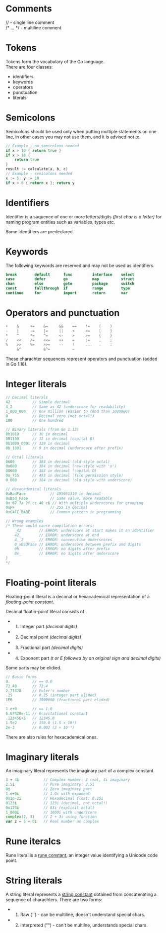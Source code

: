 # Comments
// - single line comment <br>
/* ... */ - multiline comment <br>

# Tokens
Tokens form the vocabulary of the Go language. <br>
There are four classes:
- identifiers
- keywords
- operators
- punctuation
- literals

# Semicolons
Semicolons should be used only when putting multiple statements on one line, in other cases you may not use them, and it is advised not to.
```go
// Example - no semicolons needed
if x > 10 { return true }
if x > 10 {
    return true
}
result := calculate(a, b, c)
// Example - semicolons needed
x := 5; y := 10
if x > 0 { return x }; return y
```

# Identifiers
Identifier is a saquence of one or more letters/digits *(first char is a letter)* for naming program entities such as variables, types etc.

Some identifiers are predeclared.

# Keywords
The following keywords are reserved and may not be used as identifiers.
```go
break        default      func         interface    select
case         defer        go           map          struct
chan         else         goto         package      switch
const        fallthrough  if           range        type
continue     for          import       return       var
```

# Operators and punctuation
```go
+    &     +=    &=     &&    ==    !=    (    )
-    |     -=    |=     ||    <     <=    [    ]
*    ^     *=    ^=     <-    >     >=    {    }
/    <<    /=    <<=    ++    =     :=    ,    ;
%    >>    %=    >>=    --    !     ...   .    :
     &^          &^=          ~
```
These charachter sequences represent operators and punctuation (added in Go 1.18).

# Integer literals
```go
// Decimal literals
42          // Simple decimal
4_2         // Same as 42 (underscore for readability)
1_000_000   // One million (easier to read than 1000000)
0           // Decimal zero (not octal!)
100         // One hundred

// Binary literals (from Go 1.13)
0b1010      // 10 in decimal
0B1100      // 12 in decimal (capital B)
0b1000_0001 // 129 in decimal
0b_1001     // 9 in decimal (underscore after prefix)

// Octal literals
0600        // 384 in decimal (old-style octal)
0o600       // 384 in decimal (new-style with 'o')
0O600       // 384 in decimal (capital O)
0o_755      // 493 in decimal (file permission style)
0_600       // 384 in decimal (old-style with underscore)

// Hexacademical literals
0xBadFace           // 195951310 in decimal
0xBad_Face          // Same value, more readable
0x_67_7a_2f_cc_40_c6 // With multiple underscores for grouping
0xFF                // 255 in decimal
0xCAFE_BABE         // Common pattern in programming

// Wrong examples
/* These would cause compilation errors:
    _42        // ERROR: underscore at start makes it an identifier
    42_        // ERROR: underscore at end
    4__2       // ERROR: consecutive underscores
    0_xBadFace // ERROR: underscore between prefix and digits
    0b         // ERROR: no digits after prefix
    0x_        // ERROR: no digits after underscore
}
*/
```

# Floating-point literals
Floating-point literal is a decimal or hexacademical representation of a *floating-point constant*.

Decimal floatin-point literal consists of:
- 1. Integer part *(decimal digits)*
- 2. Decimal point *(decimal digits)*
- 3. Fractional part *(decimal digits)*
- 4. Exponent part *(t or E followed by an original sign and decimal digits)*

Some parts may be elidied.
```go 
// Basic forms
0.          // == 0.0
72.40       // 72.4
2.71828     // Euler's number
.25         // 0.25 (integer part elided)
1E6         // 1000000 (fractional part elided)

1.e+0       // == 1.0
6.67428e-11 // Gravitational constant
.12345E+5   // 12345.0
1.5e2       // 150.0 (1.5 × 10²)
2e-3        // 0.002 (2 × 10⁻³)
```
There are also rules for hexacademical ones. 

# Imaginary literals
An imaginary literal represents the imaginary part of a complex constant. 
```go
3 + 4i           // Complex number: 3 real, 4i imaginary
2.5i             // Pure imaginary: 2.5i
0i               // Zero imaginary part
1.e+0i           // 1.0i with exponent
0x1p-2i          // Hexadecimal float: 0.25i
0123i            // 123i (decimal, not octal!)
0o123i           // 83i (explicit octal)
1_000i           // 1000i with underscore
complex(2, 3)    // 2 + 3i using function
var z = 5 + 0i   // Real number as complex
```

# Rune iteralcs 
Rune literal is a [rune constant](https://go.dev/ref/spec#Constants), an integer value identifying a Unicode code point.

# String literals
A string literal represents a [string constant](https://go.dev/ref/spec#Constants) obtained from concatenating a sequence of charachters. 
There are two forms:
- 1. Raw (``) - can be multiline, doesn't understand special chars.
- 2. Interpreted ("") - can't be multilne, understands special chars.
